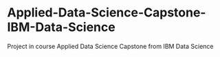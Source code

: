 # Applied-Data-Science-Capstone-IBM-Data-Science
Project in course Applied Data Science Capstone from IBM Data Science
